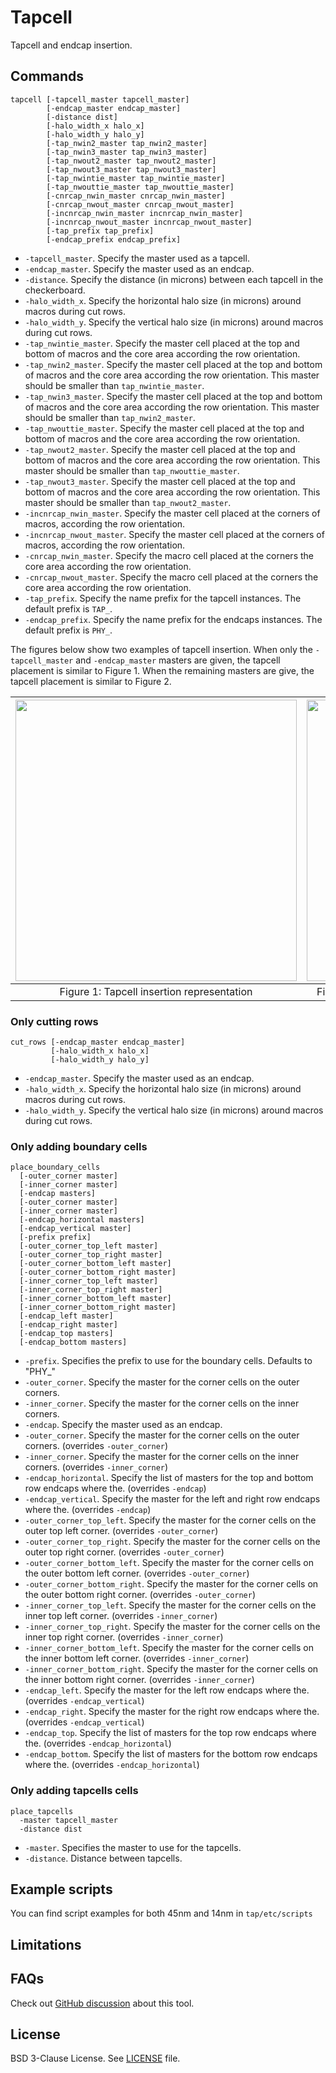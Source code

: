 # Tapcell

Tapcell and endcap insertion.

## Commands

```
tapcell [-tapcell_master tapcell_master]
        [-endcap_master endcap_master]
        [-distance dist]
        [-halo_width_x halo_x]
        [-halo_width_y halo_y]
        [-tap_nwin2_master tap_nwin2_master]
        [-tap_nwin3_master tap_nwin3_master]
        [-tap_nwout2_master tap_nwout2_master]
        [-tap_nwout3_master tap_nwout3_master]
        [-tap_nwintie_master tap_nwintie_master]
        [-tap_nwouttie_master tap_nwouttie_master]
        [-cnrcap_nwin_master cnrcap_nwin_master]
        [-cnrcap_nwout_master cnrcap_nwout_master]
        [-incnrcap_nwin_master incnrcap_nwin_master]
        [-incnrcap_nwout_master incnrcap_nwout_master]
        [-tap_prefix tap_prefix]
        [-endcap_prefix endcap_prefix]
```

- `-tapcell_master`. Specify the master used as a tapcell.
- `-endcap_master`. Specify the master used as an endcap.
- `-distance`. Specify the distance (in microns) between each tapcell in the checkerboard.
- `-halo_width_x`. Specify the horizontal halo size (in microns) around macros during cut rows.
- `-halo_width_y`. Specify the vertical halo size (in microns) around macros during cut rows.
- `-tap_nwintie_master`. Specify the master cell placed at the top and bottom of
macros and the core area according the row orientation.
- `-tap_nwin2_master`. Specify the master cell placed at the top and bottom of
macros and the core area according the row orientation. This master should be
smaller than `tap_nwintie_master`.
- `-tap_nwin3_master`. Specify the master cell placed at the top and bottom of
macros and the core area according the row orientation. This master should be
smaller than `tap_nwin2_master`.
- `-tap_nwouttie_master`. Specify the master cell placed at the top and bottom of
macros and the core area according the row orientation.
- `-tap_nwout2_master`. Specify the master cell placed at the top and bottom of
macros and the core area according the row orientation. This master should be
smaller than `tap_nwouttie_master`.
- `-tap_nwout3_master`. Specify the master cell placed at the top and bottom of
macros and the core area according the row orientation. This master should be
smaller than `tap_nwout2_master`.
- `-incnrcap_nwin_master`. Specify the master cell placed at the corners of macros,
according the row orientation.
- `-incnrcap_nwout_master`. Specify the master cell placed at the corners of macros,
according the row orientation.
- `-cnrcap_nwin_master`. Specify the macro cell placed at the corners the core area
according the row orientation.
- `-cnrcap_nwout_master`. Specify the macro cell placed at the corners the core area
according the row orientation.
- `-tap_prefix`. Specify the name prefix for the tapcell instances. The default prefix is `TAP_`.
- `-endcap_prefix`. Specify the name prefix for the endcaps instances. The default prefix is `PHY_`.

The figures below show two examples of tapcell insertion. When only the 
`-tapcell_master` and `-endcap_master` masters are given, the tapcell placement
is similar to Figure 1. When the remaining masters are give, the tapcell
placement is similar to Figure 2.

| <img src="./doc/image/tapcell_example1.svg" width=450px> | <img src="./doc/image/tapcell_example2.svg" width=450px> |
|:--:|:--:|
| Figure 1: Tapcell insertion representation | Figure 2:  Tapcell insertion around macro representation |

### Only cutting rows

```
cut_rows [-endcap_master endcap_master]
         [-halo_width_x halo_x]
         [-halo_width_y halo_y]
```

- `-endcap_master`. Specify the master used as an endcap.
- `-halo_width_x`. Specify the horizontal halo size (in microns) around macros during cut rows.
- `-halo_width_y`. Specify the vertical halo size (in microns) around macros during cut rows.

### Only adding boundary cells

```
place_boundary_cells
  [-outer_corner master]
  [-inner_corner master]
  [-endcap masters]
  [-outer_corner master]
  [-inner_corner master]
  [-endcap_horizontal masters]
  [-endcap_vertical master]
  [-prefix prefix]
  [-outer_corner_top_left master]
  [-outer_corner_top_right master]
  [-outer_corner_bottom_left master]
  [-outer_corner_bottom_right master]
  [-inner_corner_top_left master]
  [-inner_corner_top_right master]
  [-inner_corner_bottom_left master]
  [-inner_corner_bottom_right master]
  [-endcap_left master]
  [-endcap_right master]
  [-endcap_top masters]
  [-endcap_bottom masters]
```

- `-prefix`. Specifies the prefix to use for the boundary cells. Defaults to "PHY_"
- `-outer_corner`. Specify the master for the corner cells on the outer corners.
- `-inner_corner`. Specify the master for the corner cells on the inner corners.
- `-endcap`. Specify the master used as an endcap.
- `-outer_corner`. Specify the master for the corner cells on the outer corners. (overrides `-outer_corner`)
- `-inner_corner`. Specify the master for the corner cells on the inner corners. (overrides `-inner_corner`)
- `-endcap_horizontal`. Specify the list of masters for the top and bottom row endcaps where the. (overrides `-endcap`)
- `-endcap_vertical`. Specify the master for the left and right row endcaps where the. (overrides `-endcap`)
- `-outer_corner_top_left`. Specify the master for the corner cells on the outer top left corner. (overrides `-outer_corner`)
- `-outer_corner_top_right`. Specify the master for the corner cells on the outer top right corner. (overrides `-outer_corner`)
- `-outer_corner_bottom_left`. Specify the master for the corner cells on the outer bottom left corner. (overrides `-outer_corner`)
- `-outer_corner_bottom_right`. Specify the master for the corner cells on the outer bottom right corner. (overrides `-outer_corner`)
- `-inner_corner_top_left`. Specify the master for the corner cells on the inner top left corner. (overrides `-inner_corner`)
- `-inner_corner_top_right`. Specify the master for the corner cells on the inner top right corner. (overrides `-inner_corner`)
- `-inner_corner_bottom_left`. Specify the master for the corner cells on the inner bottom left corner. (overrides `-inner_corner`)
- `-inner_corner_bottom_right`. Specify the master for the corner cells on the inner bottom right corner. (overrides `-inner_corner`)
- `-endcap_left`. Specify the master for the left row endcaps where the. (overrides `-endcap_vertical`)
- `-endcap_right`. Specify the master for the right row endcaps where the. (overrides `-endcap_vertical`)
- `-endcap_top`. Specify the list of masters for the top row endcaps where the. (overrides `-endcap_horizontal`)
- `-endcap_bottom`. Specify the list of masters for the bottom row endcaps where the. (overrides `-endcap_horizontal`)

### Only adding tapcells cells

```
place_tapcells
  -master tapcell_master
  -distance dist
```

- `-master`. Specifies the master to use for the tapcells.
- `-distance`. Distance between tapcells.

## Example scripts

You can find script examples for both 45nm and 14nm in
`tap/etc/scripts`


## Limitations

## FAQs

Check out [GitHub discussion](https://github.com/The-OpenROAD-Project/OpenROAD/discussions/categories/q-a?discussions_q=category%3AQ%26A+tap+in%3Atitle)
about this tool.

## License

BSD 3-Clause License. See [LICENSE](LICENSE) file.
